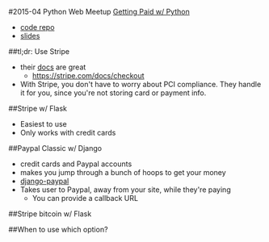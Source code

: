 #2015-04 Python Web Meetup [Getting Paid w/ Python](http://www.meetup.com/python-web-houston/events/220855549/)
-  [code repo](https://github.com/pizzapanther/Getting-Paid-With-Python)
-  [slides](https://docs.google.com/presentation/d/105g80on4p2_yETqZWRDie4G93Ge5rXWQHIhUAPoMkd0/edit?usp=sharing)

##tl;dr: Use Stripe
-  their [docs](https://stripe.com/docs/api/python#intro) are great
    +  https://stripe.com/docs/checkout
-  With Stripe, you don't have to worry about PCI compliance. They handle it for you, since you're not storing card or payment info.

##Stripe w/ Flask
-  Easiest to use
-  Only works with credit cards

##Paypal Classic w/ Django
-  credit cards and Paypal accounts
-  makes you jump through a bunch of hoops to get your money
-  [django-paypal](https://github.com/spookylukey/django-paypal)
-  Takes user to Paypal, away from your site, while they're paying
    +  You can provide a callback URL

##Stripe bitcoin w/ Flask

##When to use which option?
